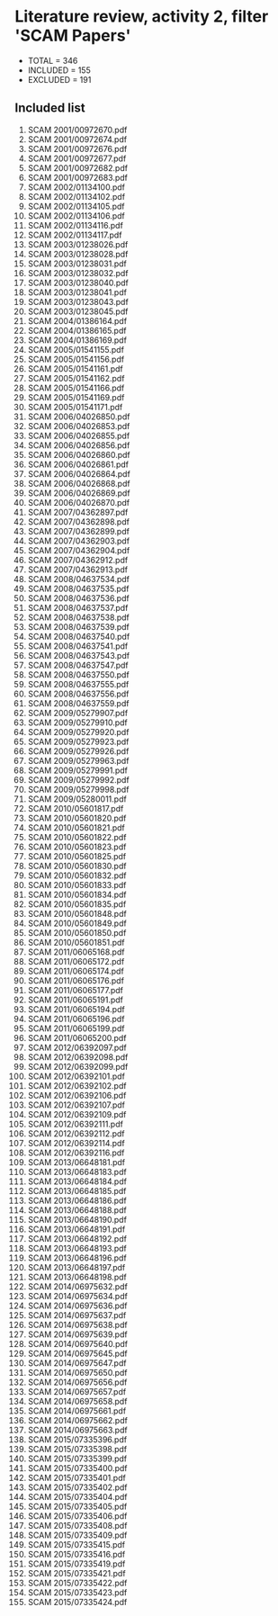 # Literature review, activity 2, filter 'SCAM Papers'

* TOTAL = 346
* INCLUDED = 155
* EXCLUDED = 191

## Included list

1. SCAM 2001/00972670.pdf
1. SCAM 2001/00972674.pdf
1. SCAM 2001/00972676.pdf
1. SCAM 2001/00972677.pdf
1. SCAM 2001/00972682.pdf
1. SCAM 2001/00972683.pdf
1. SCAM 2002/01134100.pdf
1. SCAM 2002/01134102.pdf
1. SCAM 2002/01134105.pdf
1. SCAM 2002/01134106.pdf
1. SCAM 2002/01134116.pdf
1. SCAM 2002/01134117.pdf
1. SCAM 2003/01238026.pdf
1. SCAM 2003/01238028.pdf
1. SCAM 2003/01238031.pdf
1. SCAM 2003/01238032.pdf
1. SCAM 2003/01238040.pdf
1. SCAM 2003/01238041.pdf
1. SCAM 2003/01238043.pdf
1. SCAM 2003/01238045.pdf
1. SCAM 2004/01386164.pdf
1. SCAM 2004/01386165.pdf
1. SCAM 2004/01386169.pdf
1. SCAM 2005/01541155.pdf
1. SCAM 2005/01541156.pdf
1. SCAM 2005/01541161.pdf
1. SCAM 2005/01541162.pdf
1. SCAM 2005/01541166.pdf
1. SCAM 2005/01541169.pdf
1. SCAM 2005/01541171.pdf
1. SCAM 2006/04026850.pdf
1. SCAM 2006/04026853.pdf
1. SCAM 2006/04026855.pdf
1. SCAM 2006/04026856.pdf
1. SCAM 2006/04026860.pdf
1. SCAM 2006/04026861.pdf
1. SCAM 2006/04026864.pdf
1. SCAM 2006/04026868.pdf
1. SCAM 2006/04026869.pdf
1. SCAM 2006/04026870.pdf
1. SCAM 2007/04362897.pdf
1. SCAM 2007/04362898.pdf
1. SCAM 2007/04362899.pdf
1. SCAM 2007/04362903.pdf
1. SCAM 2007/04362904.pdf
1. SCAM 2007/04362912.pdf
1. SCAM 2007/04362913.pdf
1. SCAM 2008/04637534.pdf
1. SCAM 2008/04637535.pdf
1. SCAM 2008/04637536.pdf
1. SCAM 2008/04637537.pdf
1. SCAM 2008/04637538.pdf
1. SCAM 2008/04637539.pdf
1. SCAM 2008/04637540.pdf
1. SCAM 2008/04637541.pdf
1. SCAM 2008/04637543.pdf
1. SCAM 2008/04637547.pdf
1. SCAM 2008/04637550.pdf
1. SCAM 2008/04637555.pdf
1. SCAM 2008/04637556.pdf
1. SCAM 2008/04637559.pdf
1. SCAM 2009/05279907.pdf
1. SCAM 2009/05279910.pdf
1. SCAM 2009/05279920.pdf
1. SCAM 2009/05279923.pdf
1. SCAM 2009/05279926.pdf
1. SCAM 2009/05279963.pdf
1. SCAM 2009/05279991.pdf
1. SCAM 2009/05279992.pdf
1. SCAM 2009/05279998.pdf
1. SCAM 2009/05280011.pdf
1. SCAM 2010/05601817.pdf
1. SCAM 2010/05601820.pdf
1. SCAM 2010/05601821.pdf
1. SCAM 2010/05601822.pdf
1. SCAM 2010/05601823.pdf
1. SCAM 2010/05601825.pdf
1. SCAM 2010/05601830.pdf
1. SCAM 2010/05601832.pdf
1. SCAM 2010/05601833.pdf
1. SCAM 2010/05601834.pdf
1. SCAM 2010/05601835.pdf
1. SCAM 2010/05601848.pdf
1. SCAM 2010/05601849.pdf
1. SCAM 2010/05601850.pdf
1. SCAM 2010/05601851.pdf
1. SCAM 2011/06065168.pdf
1. SCAM 2011/06065172.pdf
1. SCAM 2011/06065174.pdf
1. SCAM 2011/06065176.pdf
1. SCAM 2011/06065177.pdf
1. SCAM 2011/06065191.pdf
1. SCAM 2011/06065194.pdf
1. SCAM 2011/06065196.pdf
1. SCAM 2011/06065199.pdf
1. SCAM 2011/06065200.pdf
1. SCAM 2012/06392097.pdf
1. SCAM 2012/06392098.pdf
1. SCAM 2012/06392099.pdf
1. SCAM 2012/06392101.pdf
1. SCAM 2012/06392102.pdf
1. SCAM 2012/06392106.pdf
1. SCAM 2012/06392107.pdf
1. SCAM 2012/06392109.pdf
1. SCAM 2012/06392111.pdf
1. SCAM 2012/06392112.pdf
1. SCAM 2012/06392114.pdf
1. SCAM 2012/06392116.pdf
1. SCAM 2013/06648181.pdf
1. SCAM 2013/06648183.pdf
1. SCAM 2013/06648184.pdf
1. SCAM 2013/06648185.pdf
1. SCAM 2013/06648186.pdf
1. SCAM 2013/06648188.pdf
1. SCAM 2013/06648190.pdf
1. SCAM 2013/06648191.pdf
1. SCAM 2013/06648192.pdf
1. SCAM 2013/06648193.pdf
1. SCAM 2013/06648196.pdf
1. SCAM 2013/06648197.pdf
1. SCAM 2013/06648198.pdf
1. SCAM 2014/06975632.pdf
1. SCAM 2014/06975634.pdf
1. SCAM 2014/06975636.pdf
1. SCAM 2014/06975637.pdf
1. SCAM 2014/06975638.pdf
1. SCAM 2014/06975639.pdf
1. SCAM 2014/06975640.pdf
1. SCAM 2014/06975645.pdf
1. SCAM 2014/06975647.pdf
1. SCAM 2014/06975650.pdf
1. SCAM 2014/06975656.pdf
1. SCAM 2014/06975657.pdf
1. SCAM 2014/06975658.pdf
1. SCAM 2014/06975661.pdf
1. SCAM 2014/06975662.pdf
1. SCAM 2014/06975663.pdf
1. SCAM 2015/07335396.pdf
1. SCAM 2015/07335398.pdf
1. SCAM 2015/07335399.pdf
1. SCAM 2015/07335400.pdf
1. SCAM 2015/07335401.pdf
1. SCAM 2015/07335402.pdf
1. SCAM 2015/07335404.pdf
1. SCAM 2015/07335405.pdf
1. SCAM 2015/07335406.pdf
1. SCAM 2015/07335408.pdf
1. SCAM 2015/07335409.pdf
1. SCAM 2015/07335415.pdf
1. SCAM 2015/07335416.pdf
1. SCAM 2015/07335419.pdf
1. SCAM 2015/07335421.pdf
1. SCAM 2015/07335422.pdf
1. SCAM 2015/07335423.pdf
1. SCAM 2015/07335424.pdf
